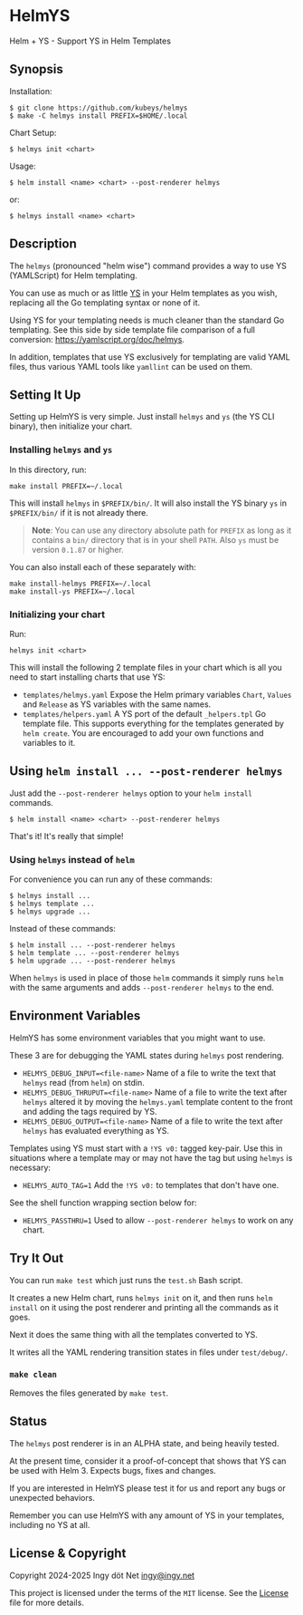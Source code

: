 HelmYS
======

<!--
== Protect against not using --post-renderer helmys with something like:

=>:: {kind: ERROR See https://xyzzy.ai, apiVersion: E, name}
# Or:

#------------------------------------------------------------------------------
# This chart requires `helm install ... --post-renderer helmys` to install.
#
# Using `--post-renderer helmys` will remove the following lines.
#
# Not using `--post-renderer helmys` to install this chart will cause the lines
# to not be removed, which is intended to cause the install to fail and show
# the information of why it failed.
#------------------------------------------------------------------------------

apiVersion: apps/v1
kind: Deployment
metadata:
  name: |-
    ERROR 'helm install' requires --post-renderer helmys
    See https://github.com/kubeys/helmys
-->

Helm + YS - Support YS in Helm Templates


## Synopsis

Installation:

```
$ git clone https://github.com/kubeys/helmys
$ make -C helmys install PREFIX=$HOME/.local
```

Chart Setup:
```
$ helmys init <chart>
```

Usage:
```
$ helm install <name> <chart> --post-renderer helmys
```

or:
```
$ helmys install <name> <chart>
```


## Description

The `helmys` (pronounced "helm wise") command provides a way to use YS
(YAMLScript) for Helm templating.

You can use as much or as little [YS](https://yamlscript.org) in your Helm
templates as you wish, replacing all the Go templating syntax or none of it.

Using YS for your templating needs is much cleaner than the standard Go
templating.
See this side by side template file comparison of a full conversion:
<https://yamlscript.org/doc/helmys>.

In addition, templates that use YS exclusively for templating are valid YAML
files, thus various YAML tools like `yamllint` can be used on them.


## Setting It Up

Setting up HelmYS is very simple.
Just install `helmys` and `ys` (the YS CLI binary), then initialize your chart.


### Installing `helmys` and `ys`

In this directory, run:
```
make install PREFIX=~/.local
```

This will install `helmys` in `$PREFIX/bin/`.
It will also install the YS binary `ys` in `$PREFIX/bin/` if it is not already
there.

> **Note**: You can use any directory absolute path for `PREFIX` as long as it
> contains a `bin/` directory that is in your shell `PATH`.
> Also `ys` must be version `0.1.87` or higher.

You can also install each of these separately with:
```
make install-helmys PREFIX=~/.local
make install-ys PREFIX=~/.local
```


### Initializing your chart

Run:
```
helmys init <chart>
```

This will install the following 2 template files in your chart which is all you
need to start installing charts that use YS:

* `templates/helmys.yaml`
  Expose the Helm primary variables `Chart`, `Values` and `Release` as YS
  variables with the same names.
* `templates/helpers.yaml`
  A YS port of the default `_helpers.tpl` Go template file.
  This supports everything for the templates generated by `helm create`.
  You are encouraged to add your own functions and variables to it.


## Using `helm install ... --post-renderer helmys`

Just add the `--post-renderer helmys` option to your `helm install` commands.
```
$ helm install <name> <chart> --post-renderer helmys
```

That's it!
It's really that simple!


### Using `helmys` instead of `helm`

For convenience you can run any of these commands:
```
$ helmys install ...
$ helmys template ...
$ helmys upgrade ...
```

Instead of these commands:
```
$ helm install ... --post-renderer helmys
$ helm template ... --post-renderer helmys
$ helm upgrade ... --post-renderer helmys
```

When `helmys` is used in place of those `helm` commands it simply runs `helm`
with the same arguments and adds `--post-renderer helmys` to the end.


## Environment Variables

HelmYS has some environment variables that you might want to use.

These 3 are for debugging the YAML states during `helmys` post rendering.

* `HELMYS_DEBUG_INPUT=<file-name>`
  Name of a file to write the text that `helmys` read (from `helm`) on stdin.
* `HELMYS_DEBUG_THRUPUT=<file-name>`
  Name of a file to write the text after `helmys` altered it by moving the
  `helmys.yaml` template content to the front and adding the tags required by
  YS.
* `HELMYS_DEBUG_OUTPUT=<file-name>`
  Name of a file to write the text after `helmys` has evaluated everything as
  YS.

Templates using YS must start with a `!YS v0:` tagged key-pair.
Use this in situations where a template may or may not have the tag but using
`helmys` is necessary:

* `HELMYS_AUTO_TAG=1`
  Add the `!YS v0:` to templates that don't have one.

See the shell function wrapping section below for:

* `HELMYS_PASSTHRU=1`
  Used to allow `--post-renderer helmys` to work on any chart.


## Try It Out

You can run `make test` which just runs the `test.sh` Bash script.

It creates a new Helm chart, runs `helmys init` on it, and then runs `helm
install` on it using the post renderer and printing all the commands as it
goes.

Next it does the same thing with all the templates converted to YS.

It writes all the YAML rendering transition states in files under
`test/debug/`.


### `make clean`

Removes the files generated by `make test`.


## Status

The `helmys` post renderer is in an ALPHA state, and being heavily tested.

At the present time, consider it a proof-of-concept that shows that YS can be
used with Helm 3.
Expects bugs, fixes and changes.

If you are interested in HelmYS please test it for us and report any bugs or
unexpected behaviors.

Remember you can use HelmYS with any amount of YS in your templates, including
no YS at all.


## License & Copyright

Copyright 2024-2025 Ingy döt Net <ingy@ingy.net>

This project is licensed under the terms of the `MIT` license.
See the [License](https://github.com/kubeys/helmys/blob/main/License) file for
more details.
